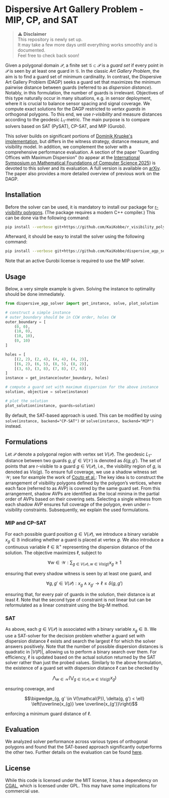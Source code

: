 # Dispersive Art Gallery Problem - MIP, CP, and SAT

> ⚠️ **Disclaimer**  
> This repository is newly set up.  
> It may take a few more days until everything works smoothly and is documented.  
> Feel free to check back soon!

Given a polygonal domain $\mathcal P$, a finite set $\mathcal G \subset \mathcal P$ is a _guard set_ if every point in $\mathcal P$ is seen by at least one guard in $\mathcal G$.
In the classic _Art Gallery Problem_, the aim is to find a guard set of minimum cardinality.
In contrast, the Dispersive Art Gallery Problem (DAGP) seeks a guard set that maximizes the minimum pairwise distance between guards (referred to as _dispersion distance_). 
Notably, in this formulation, the number of guards is irrelevant. 
Objectives of this type naturally occur in many situations, e.g. in sensor deployment, where it is crucial to balance sensor spacing and signal coverage.
We compute exact solutions for the DAGP restricted to _vertex guards_ in orthogonal polygons. 
To this end, we use _r-visibility_ and measure distances according to the geodesic $L_1$-metric.
The main purpose is to compare solvers based on SAT (PySAT), CP-SAT, and MIP (Gurobi).

This solver builds on significant portions of [Dominik Krupke's implementation](https://github.com/d-krupke/dispersive_agp_solver), but differs in the witness strategy, distance measure, and visibility model. 
In addition, we complement the solver with a comprehensive performance evaluation.
A section of the paper "Guarding Offices with Maximum Dispersion" (to appear at the [International Symposium on Mathematical Foundations of Computer Science 2025](https://mfcs2025.mimuw.edu.pl)) is devoted to this solver and its evaluation. 
A full version is available on [arXiv](https://arxiv.org/abs/2506.21307).
The paper also provides a more detailed overview of previous work on the DAGP.

## Installation
Before the solver can be used, it is mandatory to install our package for [r-visibility polygons](https://github.com/KaiKobbe/r_visibility_polygons).
(The package requires a modern C++ compiler.)
This can be done via the following command:

```bash
pip install --verbose git+https://github.com/KaiKobbe/r_visibility_polygons/tree/main/rvispoly-main
```

Afterward, it should be easy to install the solver using the following command:

```bash
pip install --verbose git+https://github.com/KaiKobbe/dispersive_agp_solver/tree/main/dispersive_agp_solver
```

Note that an active Gurobi license is required to use the MIP solver.

## Usage

Below, a very simple example is given.
Solving the instance to optimality should be done immediately.

```python
from dispersive_agp_solver import get_instance, solve, plot_solution

# construct a simple instance
# outer_boundary should be in CCW order, holes CW
outer_boundary = [
    (0, 0),
    (10, 0),
    (10, 10),
    (0, 10)
]

holes = [
    [(2, 2), (2, 4), (4, 4), (4, 2)],
    [(6, 2), (6, 5), (8, 5), (8, 2)],
    [(3, 6), (3, 8), (7, 8), (7, 6)]
]
instance = get_instance(outer_boundary, holes)

# compute a guard set with maximum dispersion for the above instance
solution, objective = solve(instance)

# plot the solution 
plot_solution(instance, guards=solution)
```

By default, the SAT-based approach is used.
This can be modified by using `solve(instance, backend="CP-SAT")` or `solve(instance, backend="MIP")` instead.

## Formulations

Let $\mathcal P$ denote a polygonal region with vertex set $V(\mathcal P)$.
The geodesic $L_1$-distance between two guards $g,g' \in V(\mathcal V)$ is denoted as $\delta(g,g')$.
The set of points that are r-visible to a guard $g \in V(\mathcal P)$, i.e., the visibility region of $g$, is denoted as $Vis(g)$.
To ensure full coverage, we use a shadow witness set $\mathcal W$; see for example the work of [Couto et al.](https://link.springer.com/chapter/10.1007/978-3-540-68552-4_8):
The key idea is to construct the arrangement of visibility polygons defined by the polygon’s vertices, where each face (referred to as AVP) is covered by the same guard set. 
From this arrangement, shadow AVPs are identified as the local minima in the partial order of AVPs based on their covering sets. 
Selecting a single witness from each shadow AVP ensures full coverage of the polygon, even under r-visibility constraints.
Subsequently, we explain the used formulations.

### MIP and CP-SAT
For each possible guard position $g \in V(\mathcal P)$, we introduce a binary variable $x_g \in \mathbb{B}$ indicating whether a guard is placed at vertex $g$.
We also introduce a continuous variable $\ell \in \mathbb{R}^+$ representing the dispersion distance of the solution.
The objective maximizes $\ell$, subject to

$$\forall w\in \mathcal{W}: \sum_{g \in V(\mathcal{P}), w\in Vis(g)} x_g \geq 1$$

ensuring that every shadow witness is seen by at least one guard, and

$$\forall g, g' \in V(\mathcal{P}): x_{g} \wedge x_{g'} \rightarrow \ell \leq \delta(g, g')$$

ensuring that, for every pair of guards in the solution, their distance is at least $\ell$.
Note that the second type of constraint is not linear but can be reformulated as a linear constraint using the big-M method.

### SAT
As above, each  $g \in V(\mathcal P)$ is associated with a binary variable $x_g \in \mathbb{B}$.
We use a SAT-solver for the decision problem whether a guard set with dispersion distance $\ell$ exists and search the largest $\ell$ for which the solver answers positively.
Note that the number of possible dispersion distances is quadratic in $|V(P)|$, allowing us to perform a binary search over them.
For efficiency, $\ell$ is updated based on the actual solution returned by the SAT solver rather than just the probed values.
Similarly to the above formulation, the existence of a guard set with dispersion distance $\ell$ can be checked by

$$\bigwedge_{w \in \mathcal{W}} \left(\bigvee_{g \in V(\mathcal{P}), w \in Vis(g)} x_g\right)$$

ensuring coverage, and

$$\bigwedge_{g, g' \in V(\mathcal{P}), \delta(g, g') < \ell} \left(\overline{x_{g}} \vee \overline{x_{g'}}\right)$$

enforcing a minimum guard distance of $\ell$.

## Evaluation
We analyzed solver performance across various types of orthogonal polygons and found that the SAT-based approach significantly outperforms the other two. 
Further details on the evaluation can be found [here](https://github.com/KaiKobbe/dispersive_agp_solver/tree/main/evaluation).

## License

While this code is licensed under the MIT license, it has a dependency on
[CGAL](https://www.cgal.org/), which is licensed under GPL. This may have some
implications for commercial use.